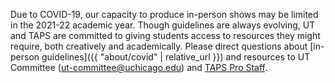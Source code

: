 Due to COVID-19, our capacity to produce in-person shows may be limited in the 2021-22 academic year. Though guidelines are always evolving, UT and TAPS are committed to giving students access to resources they might require, both creatively and academically. Please direct questions about [in-person guidelines]({{ "about/covid" | relative_url }}) and resources to UT Committee ([ut-committee@uchicago.edu](mailto:ut-commitee@uchicago.edu)) and [TAPS Pro Staff](https://taps.uchicago.edu/people/staff).
